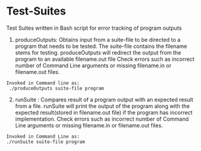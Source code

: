 # Test-Suites
  Test Suites written in Bash script for error tracking of program outputs
  1. produceOutputs:
    Obtains input from a suite-file to be directed to a program that needs to be tested. The suite-file contains the filename 
    stems for testing. 
    produceOutputs will redirect the output from the program to an available filename.out file
    Check errors such as incorrect number of Command Line arguments or missing filename.in or filename.out files.
    
    Invoked in Command line as:
     ./produceOutputs suite-file program
     
     
  2. runSuite :
    Compares result of a program output with an expected result from a file. 
    runSuite will print the output of the program along with the expected result(stored in filename.out file) if the program 
    has incorrect implementation. 
    Check errors such as incorrect number of Command Line arguments or missing filename.in or filename.out files.
    
    Invoked in Command Line as:
    ./runSuite suite-file program
    
